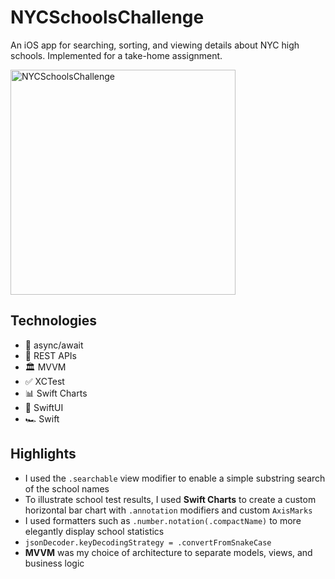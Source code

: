 # NYCSchoolsChallenge

An iOS app for searching, sorting, and viewing details about NYC high schools. Implemented for a take-home assignment.

<img width="360" alt="NYCSchoolsChallenge" src="https://user-images.githubusercontent.com/945761/228920877-2cfe07b5-6ead-47ec-b0f7-e505e3b8f2f2.png"/>

## Technologies
- 🧵 async/await
- 🔁 REST APIs
- 🏛️ MVVM
- ✅ XCTest
- 📊 Swift Charts
- 📐 SwiftUI
- 🏎️ Swift

## Highlights
- I used the `.searchable` view modifier to enable a simple substring search of the school names
- To illustrate school test results, I used **Swift Charts** to create a custom horizontal bar chart with `.annotation` modifiers and custom `AxisMarks`
- I used formatters such as `.number.notation(.compactName)` to more elegantly display school statistics
- `jsonDecoder.keyDecodingStrategy = .convertFromSnakeCase`
- **MVVM** was my choice of architecture to separate models, views, and business logic
